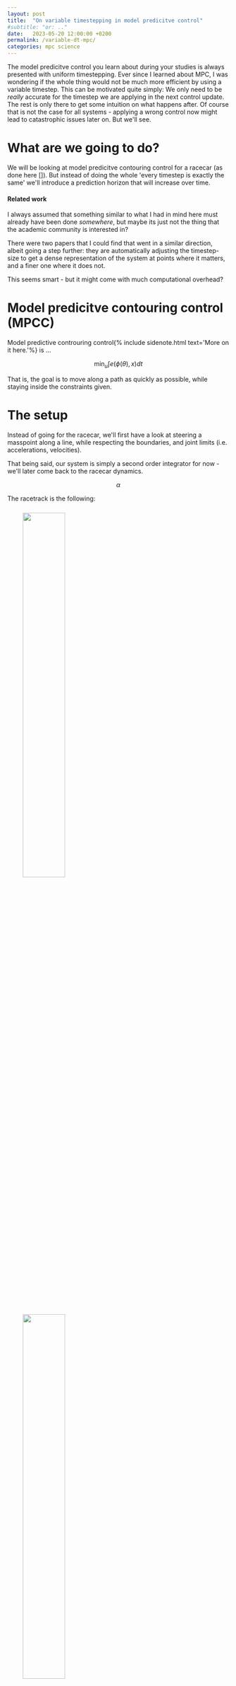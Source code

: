 ```yaml
---
layout: post
title:  "On variable timestepping in model predicitve control"
#subtitle: "or: .."
date:   2023-05-20 12:00:00 +0200
permalink: /variable-dt-mpc/
categories: mpc science
---
```


The model predicitve control you learn about during your studies is always presented with uniform timestepping.
Ever since I learned about MPC, I was wondering if the whole thing would not be much more efficient by using a variable timestep.
This can be motivated quite simply: We only need to be _really_ accurate for the timestep we are applying in the next control update.
The rest is only there to get some intuition on what happens after.
Of course that is not the case for all systems - applying a wrong control now might lead to catastrophic issues later on.
But we'll see.

# What are we going to do?
We will be looking at model predicitve contouring control for a racecar (as done here []).
But instead of doing the whole 'every timestep is exactly the same' we'll introduce a prediction horizon that will increase over time.

#### Related work
I always assumed that something similar to what I had in mind here must already have been done _somewhere_, but maybe its just not the thing that the academic community is interested in?

There were two papers that I could find that went in a similar direction, albeit going a step further: they are automatically adjusting the timestep-size to get a dense representation of the system at points where it matters, and a finer one where it does not.

This seems smart - but it might come with much computational overhead?

# Model predicitve contouring control (MPCC)
Model predictive controuring control{% include sidenote.html text='More on it here.'%} is ...

$$
\min_u \int e(\phi(\theta), x) dt
$$

That is, the goal is to move along a path as quickly as possible, while staying inside the constraints given.

# The setup
Instead of going for the racecar, we'll first have a look at steering a masspoint along a line, while respecting the boundaries, and joint limits (i.e. accelerations, velocities).

That being said, our system is simply a second order integrator for now - we'll later come back to the racecar dynamics.

$$
\alpha
$$

The racetrack is the following:

<div style="width: 90%;margin:auto">
    <img src="{{ site.url }}/assets/bike-neurons/circle_path.png" style="width:46%; padding: 10px">
    <img src="{{ site.url }}/assets/bike-neurons/square_path.png" style="width:46%; padding: 10px">
</div>

and is represented as a spline.

The constraints are velocity constraints, acceleration constraints, and the track constraints.

# The implementation

Now, actually implementing the controller requires discretizing the equations above and linearizing them at each timestep.
But instead of the normal approach of using uniform timesteps, we'll test a set of non-uniform time stepping schemes.

The optimization problem we'll implement is:

$$
\min_u \sum ...
$$

# Experiments
I have implemented this whole thing in ...{% include sidenote.html text='Code is available [].'%}

[Animation]

#### Results
- lap times
- run times

# Outlook

- Incorporating stepsize control from numerical integration in MPC like approaches
